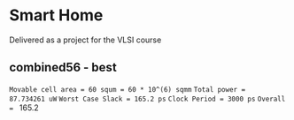 # Smart Home
Delivered as a project for the VLSI course

## combined56 - best
`` Movable cell area = 60 squm = 60 * 10^(6) sqmm `` 
`` Total power =  87.734261 uW ``
`` Worst Case Slack = 165.2 ps ``
`` Clock Period = 3000 ps ``
`` Overall =  ``
165.2
